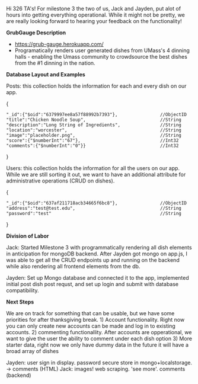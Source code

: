 Hi 326 TA's! For milestone 3 the two of us, Jack and Jayden, put alot of hours into getting everything operational. While it might not be pretty, we are really looking forward to hearing your feedback on the functionality!
  
**GrubGauge Description**
  - https://grub-gauge.herokuapp.com/
  - Programatically renders user generated dishes from UMass's 4 dinning halls - enabling the Umass community to crowdsource the best dishes from the #1 dinning in the nation.

**Database Layout and Examples**

Posts: this collection holds the information for each and every dish on our app.

  {

    "_id":{"$oid":"6379997ee8a57f88992b7393"},                //ObjectID
    "title":"Chicken Noodle Soup",                            //String
    "description":"Long String of Ingredients",               //String 
    "location":"worcester",                                   //String
    "image":"placeholder.png",                                //String
    "score":{"$numberInt":"67"},                              //Int32
    "comments":{"$numberInt":"0"}}                            //Int32
  }
  
Users: this collection holds the information for all the users on our app. While we are still sorting it out, we want to have an additional attribute for administrative operations (CRUD on dishes).

  {
  
    "_id":{"$oid":"637af211718acb34665f6bc8"},                //ObjectID
    "address":"test@test.edu",                                //String
    "password":"test"                                         //String
  }

**Division of Labor**

Jack: Started Milestone 3 with programmatically rendering all dish elements in anticipation for mongoDB backend. After Jayden got mongo on app.js, I was able to get all the CRUD endpoints up and running on the backend while also rendering all frontend elements from the db.

Jayden: Set up Mongo database and connected it to the app, implemented initial post dish post requst, and set up login and submit with database compatibility.





**Next Steps**

We are on track for something that can be usable, but we have some priorities for after thanksgiving break. 1) Account functionality. Right now you can only create new accounts can be made and log in to existing accounts. 2) commenting functionallity. After accounts are opperational, we want to give the user the ability to comment under each dish option 3) More starter data, right now we only have dummy data in the future it will have a broad array of dishes

Jayden: user sign in display. password secure store in mongo+localstorage. -> comments (HTML) 
Jack: images! web scraping. 'see more'. comments (backend)
